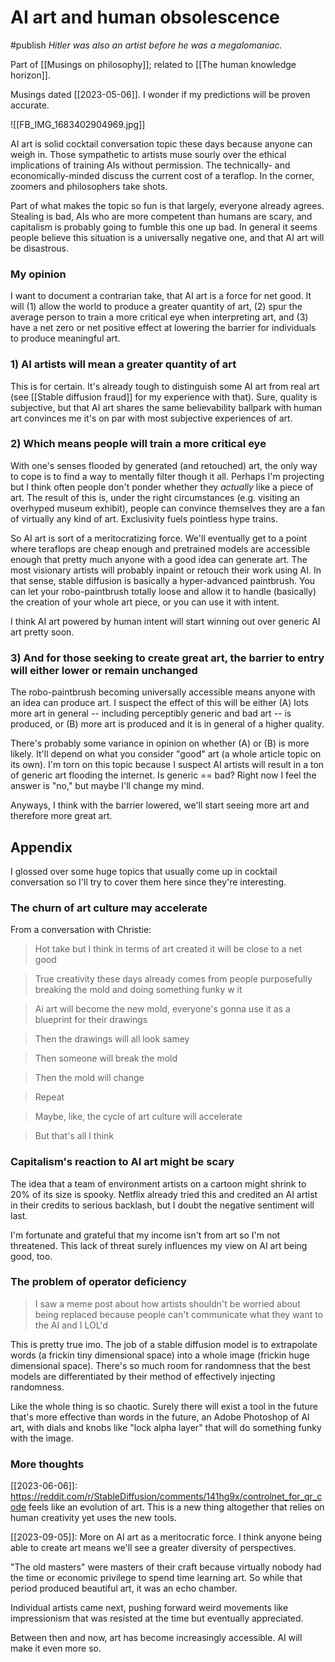 # AI art and human obsolescence
#publish 
_Hitler was also an artist before he was a megalomaniac._

Part of [[Musings on philosophy]]; related to [[The human knowledge horizon]].

Musings dated [[2023-05-06]]. I wonder if my predictions will be proven accurate.

![[FB_IMG_1683402904969.jpg]]

AI art is solid cocktail conversation topic these days because anyone can weigh in. Those sympathetic to artists muse sourly over the ethical implications of training AIs without permission. The technically- and economically-minded discuss the current cost of a teraflop. In the corner, zoomers and philosophers take shots.

Part of what makes the topic so fun is that largely, everyone already agrees. Stealing is bad, AIs who are more competent than humans are scary, and capitalism is probably going to fumble this one up bad. In general it seems people believe this situation is a universally negative one, and that AI art will be disastrous.

### My opinion
I want to document a contrarian take, that AI art is a force for net good. It will (1) allow the world to produce a greater quantity of art, (2) spur the average person to train a more critical eye when interpreting art, and (3) have a net zero or net positive effect at lowering the barrier for individuals to produce meaningful art.

### 1) AI artists will mean a greater quantity of art
This is for certain. It's already tough to distinguish some AI art from real art (see [[Stable diffusion fraud]] for my experience with that). Sure, quality is subjective, but that AI art shares the same believability ballpark with human art convinces me it's on par with most subjective experiences of art.

### 2) Which means people will train a more critical eye
With one's senses flooded by generated (and retouched) art, the only way to cope is to find a way to mentally filter though it all. Perhaps I'm projecting but I think often people don't ponder whether they _actually_ like a piece of art. The result of this is, under the right circumstances (e.g. visiting an overhyped museum exhibit), people can convince themselves they are a fan of virtually any kind of art. Exclusivity fuels pointless hype trains.

So AI art is sort of a meritocratizing force. We'll eventually get to a point where teraflops are cheap enough and pretrained models are accessible enough that pretty much anyone with a good idea can generate art. The most visionary artists will probably inpaint or retouch their work using AI. In that sense, stable diffusion is basically a hyper-advanced paintbrush. You can let your robo-paintbrush totally loose and allow it to handle (basically) the creation of your whole art piece, or you can use it with intent.

I think AI art powered by human intent will start winning out over generic AI art pretty soon.

### 3) And for those seeking to create great art, the barrier to entry will either lower or remain unchanged
The robo-paintbrush becoming universally accessible means anyone with an idea can produce art. I suspect the effect of this will be either (A) lots more art in general -- including perceptibly generic and bad art -- is produced, or (B) more art is produced and it is in general of a higher quality.

There's probably some variance in opinion on whether (A) or (B) is more likely. It'll depend on what you consider "good" art (a whole article topic on its own). I'm torn on this topic because I suspect AI artists will result in a ton of generic art flooding the internet. Is generic == bad? Right now I feel the answer is "no," but maybe I'll change my mind.

Anyways, I think with the barrier lowered, we'll start seeing more art and therefore more great art.

## Appendix
I glossed over some huge topics that usually come up in cocktail conversation so I'll try to cover them here since they're interesting.

### The churn of art culture may accelerate
From a conversation with Christie:
> Hot take but I think in terms of art created it will be close to a net good

> True creativity these days already comes from people purposefully breaking the mold and doing something funky w it

> Ai art will become the new mold, everyone's gonna use it as a blueprint for their drawings

> Then the drawings will all look samey

> Then someone will break the mold

> Then the mold will change

> Repeat

> Maybe, like, the cycle of art culture will accelerate

> But that's all I think

### Capitalism's reaction to AI art might be scary
The idea that a team of environment artists on a cartoon might shrink to 20% of its size is spooky. Netflix already tried this and credited an AI artist in their credits to serious backlash, but I doubt the negative sentiment will last.

I'm fortunate and grateful that my income isn't from art so I'm not threatened. This lack of threat surely influences my view on AI art being good, too.


### The problem of operator deficiency
> I saw a meme post about how artists shouldn't be worried about being replaced because people can't communicate what they want to the AI and I LOL'd

This is pretty true imo. The job of a stable diffusion model is to extrapolate words (a frickin tiny dimensional space) into a whole image (frickin huge dimensional space). There's so much room for randomness that the best models are differentiated by their method of effectively injecting randomness.

Like the whole thing is so chaotic. Surely there will exist a tool in the future that's more effective than words in the future, an Adobe Photoshop of Al art, with dials and knobs like "lock alpha layer" that will do something funky with the image.


### More thoughts
[[2023-06-06]]: https://reddit.com/r/StableDiffusion/comments/141hg9x/controlnet_for_qr_code feels like an evolution of art. This is a new thing altogether that relies on human creativity yet uses the new tools.

[[2023-09-05]]:
More on AI art as a meritocratic force. I think anyone being able to create art means we'll see a greater diversity of perspectives.

"The old masters" were masters of their craft because virtually nobody had the time or economic privilege to spend time learning art. So while that period produced beautiful art, it was an echo chamber.

Individual artists came next, pushing forward weird movements like impressionism that was resisted at the time but eventually appreciated.

Between then and now, art has become increasingly accessible. AI will make it even more so.















